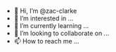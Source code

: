 - 👋 Hi, I’m @zac-clarke
- 👀 I’m interested in ...
- 🌱 I’m currently learning ...
- 💞️ I’m looking to collaborate on ...
- 📫 How to reach me ...

<!---
zac-clarke/zac-clarke is a ✨ special ✨ repository because its `README.md` (this file) appears on your GitHub profile.
You can click the Preview link to take a look at your changes.
--->
